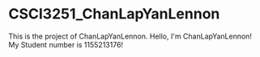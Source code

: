 # CSCI3251_ChanLapYanLennon
This is the project of ChanLapYanLennon.
Hello, I'm ChanLapYanLennon!
My Student number is 1155213176!
